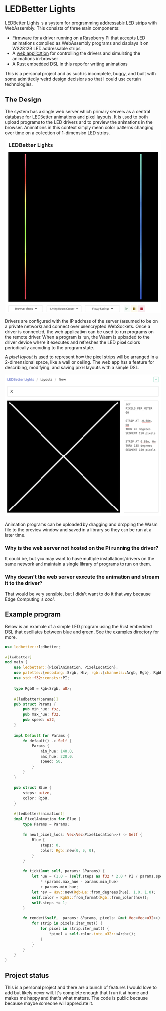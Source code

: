 # LEDBetter Lights

LEDBetter Lights is a system for programming [addressable LED strips](https://learn.adafruit.com/adafruit-neopixel-uberguide) with WebAssembly. This consists of three main components:

- [Firmware](https://github.com/jimpo/ledbetter-firmware) for a driver running on a Raspberry Pi that accepts LED animations compiled as WebAssembly programs and displays it on WS2812B LED addressable strips
- A [web application](https://github.com/jimpo/ledbetter-app) for controlling the drivers and simulating the animations in-browser
- A Rust embedded DSL in this repo for writing animations

This is a personal project and as such is incomplete, buggy, and built with some admittedly weird design decisions so that I could use certain technologies.

## The Design

The system has a single web server which primary servers as a central database for LEDBetter animations and pixel layouts. It is used to both upload programs to the LED drivers and to preview the animations in the browser. Animations in this context simply mean color patterns changing over time on a collection of 1-dimension LED strips.

![LEDBetter main page](docs/images/main-page.png)

Drivers are configured with the IP address of the server (assumed to be on a private network) and connect over unencrypted WebSockets. Once a driver is connected, the web application can be used to run programs on the remote driver. When a program is run, the Wasm is uploaded to the driver device where it executes and refreshes the LED pixel colors periodically according to the program state.

A *pixel layout* is used to represent how the pixel strips will be arranged in a 2-dimensional space, like a wall or ceiling. The web app has a feature for describing, modifying, and saving pixel layouts with a simple DSL.

![LEDBetter layouts](docs/images/layout-page.png)

Animation programs can be uploaded by dragging and dropping the Wasm file to the preview window and saved in a library so they can be run at a later time.

### Why is the web server not hosted on the Pi running the driver?

It could be, but you may want to have multiple installations/drivers on the same network and maintain a single library of programs to run on them.

### Why doesn't the web server execute the animation and stream it to the driver?

That would be very sensible, but I didn't want to do it that way because Edge Computing is *cool*.

## Example program

Below is an example of a simple LED program using the Rust embedded DSL that oscillates between blue and green. See the [examples](examples) directory for more.

```rust
use ledbetter::ledbetter;

#[ledbetter]
mod main {
    use ledbetter::{PixelAnimation, PixelLocation};
    use palette::{encoding::Srgb, Hsv, rgb::{channels::Argb, Rgb}, RgbHue, FromColor};
    use std::f32::consts::PI;

    type Rgb8 = Rgb<Srgb, u8>;

    #[ledbetter(params)]
    pub struct Params {
        pub min_hue: f32,
        pub max_hue: f32,
        pub speed: u32,
    }

    impl Default for Params {
        fn default() -> Self {
            Params {
                min_hue: 140.0,
                max_hue: 220.0,
                speed: 50,
            }
        }
    }

    pub struct Blue {
        steps: usize,
        color: Rgb8,
    }

    #[ledbetter(animation)]
    impl PixelAnimation for Blue {
        type Params = Params;

        fn new(_pixel_locs: Vec<Vec<PixelLocation>>) -> Self {
            Blue {
                steps: 0,
                color: Rgb::new(0, 0, 0),
            }
        }

        fn tick(&mut self, params: &Params) {
            let hue = (1.0 - (self.steps as f32 * 2.0 * PI / params.speed as f32).cos()) / 2.0
                * (params.max_hue - params.min_hue)
                + params.min_hue;
            let hsv = Hsv::new(RgbHue::from_degrees(hue), 1.0, 1.0);
            self.color = Rgb8::from_format(Rgb::from_color(hsv));
            self.steps += 1;
        }

        fn render(&self, _params: &Params, pixels: &mut Vec<Vec<u32>>) {
            for strip in pixels.iter_mut() {
                for pixel in strip.iter_mut() {
                    *pixel = self.color.into_u32::<Argb>();
                }
            }
        }
    }
}
```

## Project status

This is a personal project and there are a bunch of features I would love to add but likely never will. It's complete enough that I run it at home and makes me happy and that's what matters. The code is public because because maybe someone will appreciate it.
